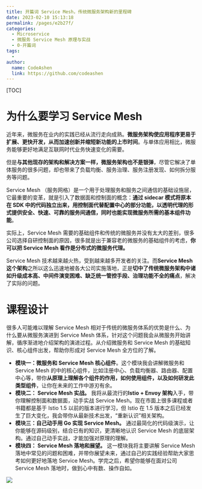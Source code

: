 ```yaml
---
title: 开篇词 Service Mesh，传统微服务架构新的里程碑
date: 2023-02-10 15:13:18
permalink: /pages/e2b27f/
categories:
  - Microservice
  - 微服务 Service Mesh 原理与实战
  - 0-开篇词
tags:
  - 
author: 
  name: CodeAshen
  link: https://github.com/codeashen
---
```

[TOC]

# 为什么要学习 Service Mesh

近年来，微服务在业内的实践已经从流行走向成熟。**微服务架构使应用程序更易于扩展、更快开发，从而加速创新并缩短新功能的上市时间**。与单体应用相比，微服务能够更好地满足互联网时代业务快速变化的需要。

但是**与其他现存的架构和解决方案一样，微服务架构也不是银弹**，尽管它解决了单体服务的很多问题，却也带来了负载均衡、服务治理、服务注册发现、如何拆分服务等问题。

Service Mesh （服务网格）是一个用于处理服务和服务之间通信的基础设施层，它最重要的变革，就是引入了数据面和控制面的概念：**通过 sidecar 模式将原本在 SDK 中的代码独立出来，用控制面代替配置中心的部分功能，以透明代理的形式提供安全、快速、可靠的服务间通信，同时也能实现微服务所需的基本组件功能**。

实际上，Service Mesh 需要的基础组件和传统的微服务并没有太大的差别，很多公司选择自研控制面的原因，很多就是出于兼容老的微服务的基础组件的考虑，**你可以把 Service Mesh 看作是分布式的微服务代理。**

Service Mesh 技术越来越火热，受到越来越多开发者的关注。而**Service Mesh 这个架构**之所以这么迅速地被各大公司实施落地，正是**切中了传统微服务架构中诸如升级成本高、中间件演变困难、缺乏统一管控手段、治理功能不全的痛点**，解决了实际的问题。

# 课程设计

很多人可能难以理解 Service Mesh 相对于传统的微服务体系的优势是什么、为什么要从微服务演进到 Service Mesh 体系，针对这个问题我会从微服务开始讲解，循序渐进地介绍架构的演进过程。从介绍微服务和 Service Mesh 的基础知识、核心组件出发，帮助你形成对 Service Mesh 全方位的了解。

- **模块一：微服务和 Service Mesh 核心组件**。这个模块我会讲解微服务和 Service Mesh 的中的核心组件，比如注册中心、负载均衡器、路由器、配置中心等，带你**从原理上理解各个组件的作用，如何使用组件，以及如何研发此类型组件**，让你在未来的工作中游刃有余。
- **模块二： Service Mesh 实战。** 我将从最流行的**Istio + Envoy 架构**入手，带你理解控制面和数据面，动手实战 Service Mesh。现在市面上很多课程或者书籍都是基于 Istio 1.5 以前的版本进行学习，但 Istio 在 1.5 版本之后已经发生了巨大变化，我会带你从最新技术出发，“重新认识”相关架构。
- **模块三：自己动手用 Go 实现 Service Mesh。** 通过最简化的代码级演示，让你能够在源码级别，结合已有的知识，更清晰地认识 Service Mesh 的底层架构。通过自己动手实战，才能加强对原理的理解。
- **模块四： Service Mesh 落地和展望。** 这一模块我将主要讲解 Service Mesh 落地中常见的问题和困难，并带你展望未来，通过自己的实践经验帮助大家思考如何更好地落地 Service Mesh。学完之后，希望你能够在面对公司 Service Mesh 落地时，做到心中有数、操作自如。

![](https://cc.hjfile.cn/cc/img/20220510/2022051009084120048954.png)